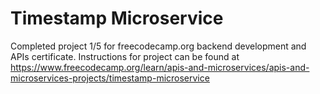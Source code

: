 # Timestamp Microservice

Completed project 1/5 for freecodecamp.org backend development and APIs certificate. 
Instructions for project can be found at https://www.freecodecamp.org/learn/apis-and-microservices/apis-and-microservices-projects/timestamp-microservice
